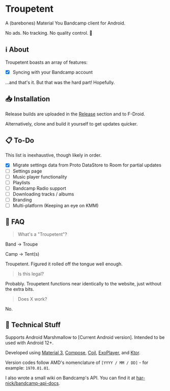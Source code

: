 # Troupetent

A (barebones) Material You Bandcamp client for Android.

No ads. No tracking. No quality control. 🎉

## ℹ️ About

Troupetent boasts an array of features:

- [x] Syncing with your Bandcamp account

...and that's it. But that was the hard part! Hopefully.

## 📥 Installation

Release builds are uploaded in the [Release](https://github.com/har-nick/troupetent/releases) section and to F-Droid.

Alternatively, clone and build it yourself to get updates quicker.

## 📋 To-Do

This list is inexhaustive, though likely in order.
- [x] Migrate settings data from Proto DataStore to Room for partial updates
- [ ] Settings page
- [ ] Music player functionality
- [ ] Playlists
- [ ] Bandcamp Radio support
- [ ] Downloading tracks / albums
- [ ] Branding
- [ ] Multi-platform (Keeping an eye on KMM)

## 🙋 FAQ

> What's a "Troupetent"?

Band -> Troupe

Camp -> Tent(s)

Troupetent. Figured it rolled off the tongue well enough.

> Is this legal?

Probably. Troupetent functions near identically to the website, just without the extra bits.

> Does X work?

No.

## 🔧 Technical Stuff

Supports Android Marshmallow to [Current Android version]. Intended to be used with Android 12+.

Developed using [Material 3](https://m3.material.io/), [Compose](https://developer.android.com/jetpack/compose), [Coil](https://coil-kt.github.io/coil/), [ExoPlayer](https://developer.android.com/jetpack/androidx/releases/media3), and [Ktor](https://ktor.io/).

Version codes follow AMD's nomenclature of ` [YYYY / MM / DD] ` - for example: ` 1970.01.01 `.

I also wrote a small wiki on Bandcamp's API. You can find it at [har-nick/bandcamp-api-docs](https://github.com/har-nick/bandcamp-api-docs).
